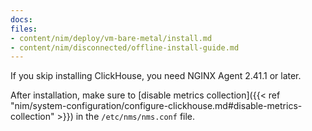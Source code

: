 ```yaml
---
docs:
files:
- content/nim/deploy/vm-bare-metal/install.md
- content/nim/disconnected/offline-install-guide.md
---
```


If you skip installing ClickHouse, you need NGINX Agent 2.41.1 or later.

After installation, make sure to [disable metrics collection]({{< ref "nim/system-configuration/configure-clickhouse.md#disable-metrics-collection" >}}) in the `/etc/nms/nms.conf` file.
